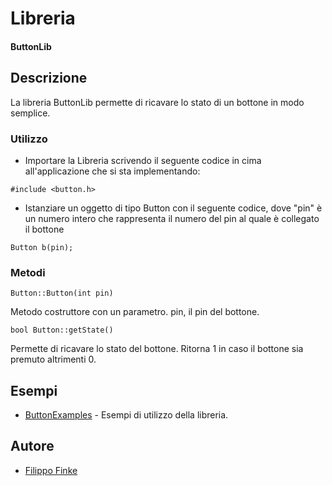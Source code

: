 # Libreria

#### ButtonLib

## Descrizione

La libreria ButtonLib permette di ricavare lo stato di un bottone in modo semplice.

### Utilizzo
- Importare la Libreria scrivendo il seguente codice in cima all'applicazione che si sta implementando:

```#include <button.h>```
- Istanziare un oggetto di tipo Button con il seguente codice, dove "pin" è un numero intero che rappresenta il numero del pin al quale è collegato il bottone

```Button b(pin);```

### Metodi
```
Button::Button(int pin)
```
Metodo costruttore con un parametro.
pin, il pin del bottone.
```
bool Button::getState()
```
Permette di ricavare lo stato del bottone.
Ritorna 1 in caso il bottone sia premuto altrimenti 0.

## Esempi

* [ButtonExamples](examples) - Esempi di utilizzo della libreria.


## Autore
* [Filippo Finke](https://github.com/filippofinke)
